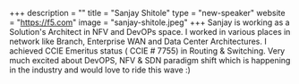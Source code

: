 +++
description = ""
title = "Sanjay Shitole"
type = "new-speaker"
website = "https://f5.com"
image = "sanjay-shitole.jpeg"
+++
Sanjay is working as a Solution's Architect in NFV and DevOPs space. I worked in various places in network like Branch, Enterprise WAN and Data Center Architectures. I achieved CCIE Emeritus status ( CCIE # 7755) in Routing & Switching. Very much excited about DevOPS, NFV & SDN paradigm shift which is happening in the industry and would love to ride this wave :)